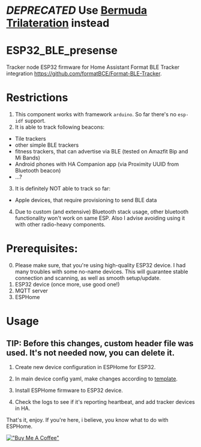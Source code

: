 # _DEPRECATED_ Use [Bermuda Trilateration](https://github.com/agittins/bermuda) instead

# ESP32_BLE_presense
Tracker node ESP32 firmware for Home Assistant Format BLE Tracker integration https://github.com/formatBCE/Format-BLE-Tracker.

# Restrictions
1. This component works with framework `arduino`. So far there's no `esp-idf` support.
2. It is able to track following beacons:
  - Tile trackers
  - other simple BLE trackers
  - fitness trackers, that can advertise via BLE (tested on Amazfit Bip and Mi Bands)
  - Android phones with HA Companion app (via Proximity UUID from Bluetooth beacon)
  - ...?
3. It is definitely NOT able to track so far:
  - Apple devices, that require provisioning to send BLE data
4. Due to custom (and extensive) Bluetooth stack usage, other bluetooth functionality won't work on same ESP. Also I advise avoiding using it with other radio-heavy components.

# Prerequisites:

0. Please make sure, that you're using high-quality ESP32 device. I had many troubles with some no-name devices. This will guarantee stable connection and scanning, as well as smooth setup/update.
1. ESP32 device (once more, use good one!)
2. MQTT server
3. ESPHome

# Usage
## TIP: Before this changes, custom header file was used. It's not needed now, you can delete it.

1. Create new device configuration in ESPHome for ESP32.

2. In main device config yaml, make changes according to [template](https://github.com/formatBCE/ESP32_BLE_presense/blob/main/esphome/esphome_node_template).

3. Install ESPHome firmware to ESP32 device.

4. Check the logs to see if it's reporting heartbeat, and add tracker devices in HA.

That's it, enjoy. If you're here, i believe, you know what to do with ESPHome.

[!["Buy Me A Coffee"](https://www.buymeacoffee.com/assets/img/custom_images/orange_img.png)](https://www.buymeacoffee.com/formatbce)
